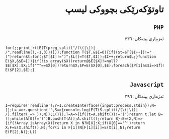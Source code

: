 <div dir=rtl>

# تاوتۆکەرێکی بچووکی لیسپ
## `PHP`
ئەژماری پیتەکان: ٣٣٦

</div>

```
for(;;print_r([E(T(preg_split("/(\(|\))| /",readline(),-1,3)))]));function T($T,&$I=0){if(($t=$T[$I++])!="(")return$t;for(;$T[$I]!=")";$L[]=T($T,$I));$I++;return$L;}function E($X,&$E=[]){if(!is_array($X))return@$E[$X]!=null?$E[$X]:$X;if("^"==$X[0])return$X;$P=E($X[0],$E);foreach($P[1]as$i=>$f)$E[$f]=E($X[$i+1],$E);return E($P[2],$E);}
```

<div dir=rtl>

## `Javascript`
ئەژماری پیتەکان: ٣٩٦

</div>

```
I=require('readline');r=I.createInterface({input:process.stdin});N=[];L=_=>r.question('',S=>{console.log(E(T(S.split(/(\(|\))| /).filter(_=>_)),N));L()});T=A=>{if((t=A.shift())!='(')return t;let B=[];while(A[0]!=')')B.push(T(A));A.shift();return B};E=(X,N)=>{if(!Array.isArray(X))return X in N?N[X]:X;if(X[0]=='^')return X;F=E(X.shift(),N);for(i in F[1])N[F[1][i]]=E(X[i],N);return E(F[2],N)};L()
```
